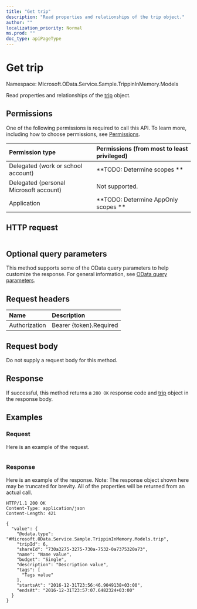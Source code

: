 ```yaml
---
title: "Get trip"
description: "Read properties and relationships of the trip object."
author: ""
localization_priority: Normal
ms.prod: ""
doc_type: apiPageType
---
```


# Get trip

Namespace: Microsoft.OData.Service.Sample.TrippinInMemory.Models

Read properties and relationships of the [trip](../resources/microsoft.odata.service.sample.trippininmemory.models-trip.md) object.

## Permissions
One of the following permissions is required to call this API. To learn more, including how to choose permissions, see [Permissions](/concepts/permissions-reference.md).

|Permission type|Permissions (from most to least privileged)|
|:---|:---|
|Delegated (work or school account)|**TODO: Determine scopes **|
|Delegated (personal Microsoft account)|Not supported.|
|Application|**TODO: Determine AppOnly scopes **|

## HTTP request
<!-- {
  "blockType": "ignored"
}
-->
``` http
```

## Optional query parameters
This method supports some of the OData query parameters to help customize the response. For general information, see [OData query parameters](/graph/query-parameters).

## Request headers
|Name|Description|
|:---|:---|
|Authorization|Bearer {token}.Required|

## Request body
Do not supply a request body for this method.

## Response
If successful, this method returns a `200 OK` response code and [trip](../resources/microsoft.odata.service.sample.trippininmemory.models-trip.md) object in the response body.

## Examples

### Request
Here is an example of the request.
<!-- {
  "blockType": "request",
  "name": "get_trip"
}
-->
``` http

```

### Response
Here is an example of the response. Note: The response object shown here may be truncated for brevity. All of the properties will be returned from an actual call.
<!-- {
  "blockType": "response",
  "truncated": true,
  "@odata.type": "Microsoft.OData.Service.Sample.TrippinInMemory.Models.trip"
}
-->
``` http
HTTP/1.1 200 OK
Content-Type: application/json
Content-Length: 421

{
  "value": {
    "@odata.type": "#Microsoft.OData.Service.Sample.TrippinInMemory.Models.trip",
    "tripId": 6,
    "shareId": "730a3275-3275-730a-7532-0a7375320a73",
    "name": "Name value",
    "budget": "Single",
    "description": "Description value",
    "tags": [
      "Tags value"
    ],
    "startsAt": "2016-12-31T23:56:46.9049138+03:00",
    "endsAt": "2016-12-31T23:57:07.6482324+03:00"
  }
}
```

